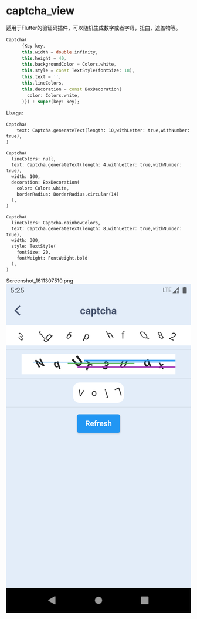 # captcha_view

适用于Flutter的验证码插件，可以随机生成数字或者字母，扭曲，遮盖物等。

```dart
Captcha(
      {Key key,
      this.width = double.infinity,
      this.height = 40,
      this.backgroundColor = Colors.white,
      this.style = const TextStyle(fontSize: 18),
      this.text = '',
      this.lineColors,
      this.decoration = const BoxDecoration(
        color: Colors.white,
      )}) : super(key: key);
```

Usage:

```
Captcha(
    text: Captcha.generateText(length: 10,withLetter: true,withNumber: true),
)
```

```
Captcha(
  lineColors: null,
  text: Captcha.generateText(length: 4,withLetter: true,withNumber: true),
  width: 100,
  decoration: BoxDecoration(
    color: Colors.white,
    borderRadius: BorderRadius.circular(14)
  ),
)
```

```
Captcha(
  lineColors: Captcha.rainbowColors,
  text: Captcha.generateText(length: 8,withLetter: true,withNumber: true),
  width: 300,
  style: TextStyle(
    fontSize: 20,
    fontWeight: FontWeight.bold
  ),
)
```

Screenshot_1611307510.png
![Screenshot](screenshot/Screenshot_1611307510.png)
